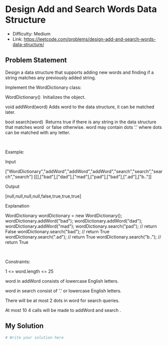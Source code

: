 # Design Add and Search Words Data Structure
- Difficulty: Medium
- Link: https://leetcode.com/problems/design-add-and-search-words-data-structure/

## Problem Statement

Design a data structure that supports adding new words and finding if a string matches any previously added string.


Implement the 
WordDictionary
 class:




WordDictionary()
 Initializes the object.


void addWord(word)
 Adds 
word
 to the data structure, it can be matched later.


bool search(word)
 Returns 
true
 if there is any string in the data structure that matches 
word
 or 
false
 otherwise. 
word
 may contain dots 
'.'
 where dots can be matched with any letter.




 


Example:




Input

["WordDictionary","addWord","addWord","addWord","search","search","search","search"]
[[],["bad"],["dad"],["mad"],["pad"],["bad"],[".ad"],["b.."]]

Output

[null,null,null,null,false,true,true,true]


Explanation

WordDictionary wordDictionary = new WordDictionary();
wordDictionary.addWord("bad");
wordDictionary.addWord("dad");
wordDictionary.addWord("mad");
wordDictionary.search("pad"); // return False
wordDictionary.search("bad"); // return True
wordDictionary.search(".ad"); // return True
wordDictionary.search("b.."); // return True



 


Constraints:




1 <= word.length <= 25


word
 in 
addWord
 consists of lowercase English letters.


word
 in 
search
 consist of 
'.'
 or lowercase English letters.


There will be at most 
2
 dots in 
word
 for 
search
 queries.


At most 
10
4
 calls will be made to 
addWord
 and 
search
.

## My Solution

```python
# Write your solution here
```
